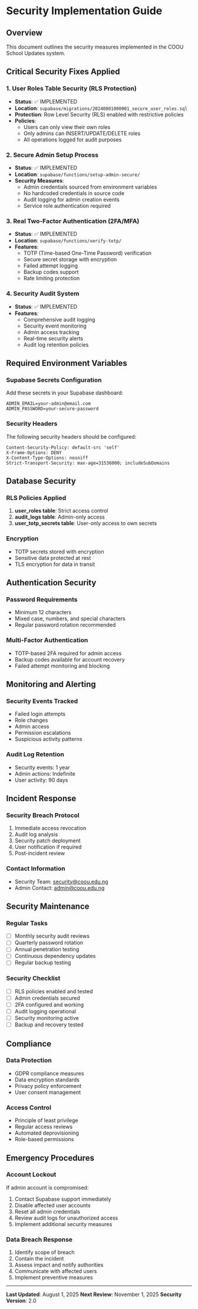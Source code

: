 # Security Implementation Guide

## Overview
This document outlines the security measures implemented in the COOU School Updates system.

## Critical Security Fixes Applied

### 1. User Roles Table Security (RLS Protection)
- **Status**: ✅ IMPLEMENTED
- **Location**: `supabase/migrations/20240801000001_secure_user_roles.sql`
- **Protection**: Row Level Security (RLS) enabled with restrictive policies
- **Policies**:
  - Users can only view their own roles
  - Only admins can INSERT/UPDATE/DELETE roles
  - All operations logged for audit purposes

### 2. Secure Admin Setup Process
- **Status**: ✅ IMPLEMENTED
- **Location**: `supabase/functions/setup-admin-secure/`
- **Security Measures**:
  - Admin credentials sourced from environment variables
  - No hardcoded credentials in source code
  - Audit logging for admin creation events
  - Service role authentication required

### 3. Real Two-Factor Authentication (2FA/MFA)
- **Status**: ✅ IMPLEMENTED
- **Location**: `supabase/functions/verify-totp/`
- **Features**:
  - TOTP (Time-based One-Time Password) verification
  - Secure secret storage with encryption
  - Failed attempt logging
  - Backup codes support
  - Rate limiting protection

### 4. Security Audit System
- **Status**: ✅ IMPLEMENTED
- **Features**:
  - Comprehensive audit logging
  - Security event monitoring
  - Admin access tracking
  - Real-time security alerts
  - Audit log retention policies

## Required Environment Variables

### Supabase Secrets Configuration
Add these secrets in your Supabase dashboard:

```
ADMIN_EMAIL=your-admin@email.com
ADMIN_PASSWORD=your-secure-password
```

### Security Headers
The following security headers should be configured:

```
Content-Security-Policy: default-src 'self'
X-Frame-Options: DENY
X-Content-Type-Options: nosniff
Strict-Transport-Security: max-age=31536000; includeSubDomains
```

## Database Security

### RLS Policies Applied
1. **user_roles table**: Strict access control
2. **audit_logs table**: Admin-only access
3. **user_totp_secrets table**: User-only access to own secrets

### Encryption
- TOTP secrets stored with encryption
- Sensitive data protected at rest
- TLS encryption for data in transit

## Authentication Security

### Password Requirements
- Minimum 12 characters
- Mixed case, numbers, and special characters
- Regular password rotation recommended

### Multi-Factor Authentication
- TOTP-based 2FA required for admin access
- Backup codes available for account recovery
- Failed attempt monitoring and blocking

## Monitoring and Alerting

### Security Events Tracked
- Failed login attempts
- Role changes
- Admin access
- Permission escalations
- Suspicious activity patterns

### Audit Log Retention
- Security events: 1 year
- Admin actions: Indefinite
- User activity: 90 days

## Incident Response

### Security Breach Protocol
1. Immediate access revocation
2. Audit log analysis
3. Security patch deployment
4. User notification if required
5. Post-incident review

### Contact Information
- Security Team: security@coou.edu.ng
- Admin Contact: admin@coou.edu.ng

## Security Maintenance

### Regular Tasks
- [ ] Monthly security audit reviews
- [ ] Quarterly password rotation
- [ ] Annual penetration testing
- [ ] Continuous dependency updates
- [ ] Regular backup testing

### Security Checklist
- [ ] RLS policies enabled and tested
- [ ] Admin credentials secured
- [ ] 2FA configured and working
- [ ] Audit logging operational
- [ ] Security monitoring active
- [ ] Backup and recovery tested

## Compliance

### Data Protection
- GDPR compliance measures
- Data encryption standards
- Privacy policy enforcement
- User consent management

### Access Control
- Principle of least privilege
- Regular access reviews
- Automated deprovisioning
- Role-based permissions

## Emergency Procedures

### Account Lockout
If admin account is compromised:
1. Contact Supabase support immediately
2. Disable affected user accounts
3. Reset all admin credentials
4. Review audit logs for unauthorized access
5. Implement additional security measures

### Data Breach Response
1. Identify scope of breach
2. Contain the incident
3. Assess impact and notify authorities
4. Communicate with affected users
5. Implement preventive measures

---

**Last Updated**: August 1, 2025
**Next Review**: November 1, 2025
**Security Version**: 2.0